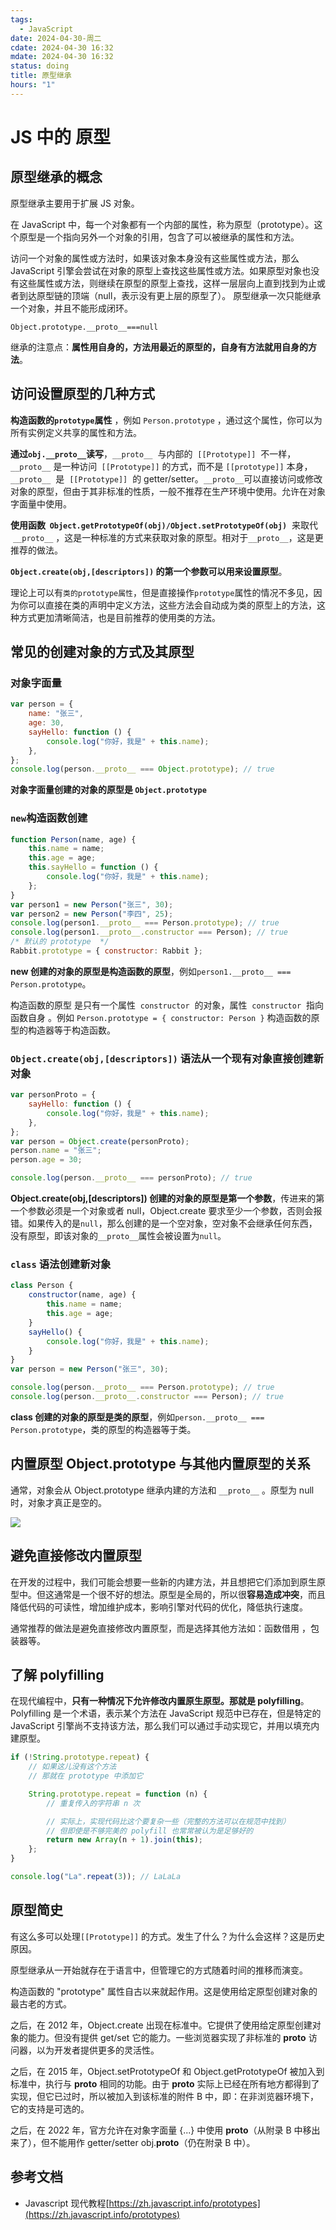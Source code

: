 ```yaml
---
tags:
  - JavaScript
date: 2024-04-30-周二
cdate: 2024-04-30 16:32
mdate: 2024-04-30 16:32
status: doing
title: 原型继承
hours: "1"
---
```


# JS 中的 原型

## 原型继承的概念

原型继承主要用于扩展 JS 对象。

在 JavaScript 中，每一个对象都有一个内部的属性，称为原型（prototype）。这个原型是一个指向另外一个对象的引用，包含了可以被继承的属性和方法。

访问一个对象的属性或方法时，如果该对象本身没有这些属性或方法，那么 JavaScript 引擎会尝试在对象的原型上查找这些属性或方法。如果原型对象也没有这些属性或方法，则继续在原型的原型上查找，这样一层层向上直到找到为止或者到达原型链的顶端（null，表示没有更上层的原型了）。 原型继承一次只能继承一个对象，并且不能形成闭环。

`Object.prototype.__proto__===null`

继承的注意点：**属性用自身的，方法用最近的原型的，自身有方法就用自身的方法**。

## 访问设置原型的几种方式

**构造函数的`prototype`属性** ，例如 `Person.prototype` ，通过这个属性，你可以为所有实例定义共享的属性和方法。

**通过`obj.__proto__`读写**，`__proto__`  与内部的  `[[Prototype]]`  不一样，`__proto__` 是一种访问` [[Prototype]]` 的方式，而不是 `[[prototype]]` 本身，`__proto__`  是  `[[Prototype]]`  的 getter/setter。`__proto__`可以直接访问或修改对象的原型，但由于其非标准的性质，一般不推荐在生产环境中使用。允许在对象字面量中使用。

**使用函数  `Object.getPrototypeOf(obj)/Object.setPrototypeOf(obj)`**  来取代  `__proto__` ，这是一种标准的方式来获取对象的原型。相对于`__proto__`，这是更推荐的做法。

**`Object.create(obj,[descriptors])` 的第一个参数可以用来设置原型**。

理论上可以有`类的prototype属性`，但是直接操作`prototype`属性的情况不多见，因为你可以直接在类的声明中定义方法，这些方法会自动成为类的原型上的方法，这种方式更加清晰简洁，也是目前推荐的使用类的方法。

## 常见的创建对象的方式及其原型

### 对象字面量

```js
var person = {
	name: "张三",
	age: 30,
	sayHello: function () {
		console.log("你好，我是" + this.name);
	},
};
console.log(person.__proto__ === Object.prototype); // true
```

**对象字面量创建的对象的原型是 `Object.prototype `**

### `new`构造函数创建

```js
function Person(name, age) {
	this.name = name;
	this.age = age;
	this.sayHello = function () {
		console.log("你好，我是" + this.name);
	};
}
var person1 = new Person("张三", 30);
var person2 = new Person("李四", 25);
console.log(person1.__proto__ === Person.prototype); // true
console.log(person1.__proto__.constructor === Person); // true
/* 默认的 prototype  */
Rabbit.prototype = { constructor: Rabbit };
```

**new 创建的对象的原型是构造函数的原型**，例如`person1.__proto__ === Person.prototype`。

构造函数的原型 是只有一个属性  `constructor`  的对象，属性  `constructor`  指向函数自身 。例如 `Person.prototype = { constructor: Person }` 构造函数的原型的构造器等于构造函数。

### `Object.create(obj,[descriptors])` 语法从一个现有对象直接创建新对象

```js
var personProto = {
	sayHello: function () {
		console.log("你好，我是" + this.name);
	},
};
var person = Object.create(personProto);
person.name = "张三";
person.age = 30;

console.log(person.__proto__ === personProto); // true
```

**Object.create(obj,[descriptors]) 创建的对象的原型是第一个参数**，传进来的第一个参数必须是一个对象或者 null，Object.create 要求至少一个参数，否则会报错。如果传入的是`null`，那么创建的是一个空对象，空对象不会继承任何东西，没有原型，即该对象的`__proto__`属性会被设置为`null`。

### `class` 语法创建新对象

```js
class Person {
	constructor(name, age) {
		this.name = name;
		this.age = age;
	}
	sayHello() {
		console.log("你好，我是" + this.name);
	}
}
var person = new Person("张三", 30);

console.log(person.__proto__ === Person.prototype); // true
console.log(person.__proto__.constructor === Person); // true
```

**class 创建的对象的原型是类的原型**，例如`person.__proto__ === Person.prototype`，类的原型的构造器等于类。

## 内置原型 Object.prototype 与其他内置原型的关系

通常，对象会从 Object.prototype 继承内建的方法和 `__proto__` 。原型为 null 时，对象才真正是空的。

![](https://zh.javascript.info/article/native-prototypes/native-prototypes-classes.svg)

## 避免直接修改内置原型

在开发的过程中，我们可能会想要一些新的内建方法，并且想把它们添加到原生原型中。但这通常是一个很不好的想法。原型是全局的，所以很**容易造成冲突**，而且降低代码的可读性，增加维护成本，影响引擎对代码的优化，降低执行速度。

通常推荐的做法是避免直接修改内置原型，而是选择其他方法如：函数借用 ，包装器等。

## 了解 polyfilling

在现代编程中，**只有一种情况下允许修改内置原生原型。那就是 polyfilling**。Polyfilling 是一个术语，表示某个方法在 JavaScript 规范中已存在，但是特定的 JavaScript 引擎尚不支持该方法，那么我们可以通过手动实现它，并用以填充内建原型。

```js
if (!String.prototype.repeat) {
	// 如果这儿没有这个方法
	// 那就在 prototype 中添加它

	String.prototype.repeat = function (n) {
		// 重复传入的字符串 n 次

		// 实际上，实现代码比这个要复杂一些（完整的方法可以在规范中找到）
		// 但即使是不够完美的 polyfill 也常常被认为是足够好的
		return new Array(n + 1).join(this);
	};
}

console.log("La".repeat(3)); // LaLaLa
```

## 原型简史

有这么多可以处理`[[Prototype]]` 的方式。发生了什么？为什么会这样？这是历史原因。

原型继承从一开始就存在于语言中，但管理它的方式随着时间的推移而演变。

构造函数的 "prototype" 属性自古以来就起作用。这是使用给定原型创建对象的最古老的方式。

之后，在 2012 年，Object.create 出现在标准中。它提供了使用给定原型创建对象的能力。但没有提供 get/set 它的能力。一些浏览器实现了非标准的 **proto** 访问器，以为开发者提供更多的灵活性。

之后，在 2015 年，Object.setPrototypeOf 和 Object.getPrototypeOf 被加入到标准中，执行与 **proto** 相同的功能。由于 **proto** 实际上已经在所有地方都得到了实现，但它已过时，所以被加入到该标准的附件 B 中，即：在非浏览器环境下，它的支持是可选的。

之后，在 2022 年，官方允许在对象字面量 {...} 中使用 **proto**（从附录 B 中移出来了），但不能用作 getter/setter obj.**proto**（仍在附录 B 中）。

## 参考文档

- Javascript 现代教程[https://zh.javascript.info/prototypes](https://zh.javascript.info/prototypes)
